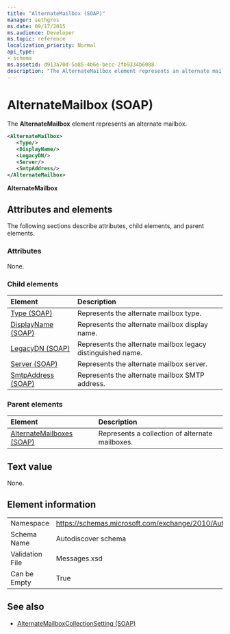 ```yaml
---
title: "AlternateMailbox (SOAP)"
manager: sethgros
ms.date: 09/17/2015
ms.audience: Developer
ms.topic: reference
localization_priority: Normal
api_type:
- schema
ms.assetid: d913a70d-5a85-4b6e-becc-2fb9334b6088
description: "The AlternateMailbox element represents an alternate mailbox."
---
```


# AlternateMailbox (SOAP)

The **AlternateMailbox** element represents an alternate mailbox. 
  
```XML
<AlternateMailbox>
   <Type/>
   <DisplayName/>
   <LegacyDN/>
   <Server/>
   <SmtpAddress/>
</AlternateMailbox>
```

 **AlternateMailbox**
## Attributes and elements

The following sections describe attributes, child elements, and parent elements.
  
### Attributes

None.
  
### Child elements

|**Element**|**Description**|
|:-----|:-----|
|[Type (SOAP)](type-soap.md) <br/> |Represents the alternate mailbox type.  <br/> |
|[DisplayName (SOAP)](displayname-soap.md) <br/> |Represents the alternate mailbox display name.  <br/> |
|[LegacyDN (SOAP)](legacydn-soap.md) <br/> |Represents the alternate mailbox legacy distinguished name.  <br/> |
|[Server (SOAP)](server-soap.md) <br/> |Represents the alternate mailbox server.  <br/> |
|[SmtpAddress (SOAP)](smtpaddress-soap.md) <br/> |Represents the alternate mailbox SMTP address.  <br/> |
   
### Parent elements

|**Element**|**Description**|
|:-----|:-----|
|[AlternateMailboxes (SOAP)](alternatemailboxes-soap.md) <br/> |Represents a collection of alternate mailboxes.  <br/> |
   
## Text value

None.
  
## Element information

|||
|:-----|:-----|
|Namespace  <br/> |https://schemas.microsoft.com/exchange/2010/Autodiscover  <br/> |
|Schema Name  <br/> |Autodiscover schema  <br/> |
|Validation File  <br/> |Messages.xsd  <br/> |
|Can be Empty  <br/> |True  <br/> |
   
## See also

- [AlternateMailboxCollectionSetting (SOAP)](alternatemailboxcollectionsetting-soap.md)

